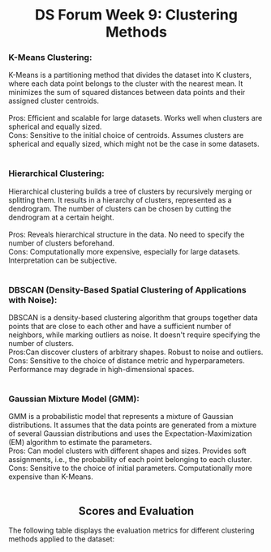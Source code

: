 <h1 align="center">DS Forum Week 9: Clustering Methods</h1>

### K-Means Clustering:

K-Means is a partitioning method that divides the dataset into K clusters, where each data point belongs to the cluster with the nearest mean. It minimizes the sum of squared distances between data points and their assigned cluster centroids.</br></br>
Pros:
Efficient and scalable for large datasets.
Works well when clusters are spherical and equally sized.</br>
Cons:
Sensitive to the initial choice of centroids.
Assumes clusters are spherical and equally sized, which might not be the case in some datasets.</br></br>

### Hierarchical Clustering:

Hierarchical clustering builds a tree of clusters by recursively merging or splitting them. It results in a hierarchy of clusters, represented as a dendrogram. The number of clusters can be chosen by cutting the dendrogram at a certain height.</br></br>
Pros:
Reveals hierarchical structure in the data.
No need to specify the number of clusters beforehand.</br>
Cons:
Computationally more expensive, especially for large datasets.
Interpretation can be subjective.</br></br>

### DBSCAN (Density-Based Spatial Clustering of Applications with Noise):

DBSCAN is a density-based clustering algorithm that groups together data points that are close to each other and have a sufficient number of neighbors, while marking outliers as noise. It doesn't require specifying the number of clusters.</br>
Pros:Can discover clusters of arbitrary shapes.
Robust to noise and outliers.</br>
Cons:
Sensitive to the choice of distance metric and hyperparameters.
Performance may degrade in high-dimensional spaces.</br></br>

### Gaussian Mixture Model (GMM):

GMM is a probabilistic model that represents a mixture of Gaussian distributions. It assumes that the data points are generated from a mixture of several Gaussian distributions and uses the Expectation-Maximization (EM) algorithm to estimate the parameters.</br>
Pros:
Can model clusters with different shapes and sizes.
Provides soft assignments, i.e., the probability of each point belonging to each cluster.</br>
Cons:
Sensitive to the choice of initial parameters.
Computationally more expensive than K-Means.</br></br>

<h2 align="center">Scores and Evaluation</h2>
The following table displays the evaluation metrics for different clustering methods applied to the dataset:
</br></br>
